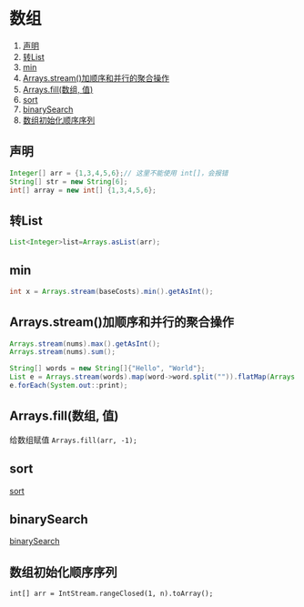 # 数组
1. [声明](#声明)
2. [转List](#转list)
3. [min](#min)
4. [Arrays.stream()加顺序和并行的聚合操作](#arraysstream加顺序和并行的聚合操作)
5. [Arrays.fill(数组, 值)](#arraysfill数组-值)
6. [sort](#sort)
7. [binarySearch](#binarysearch)
8. [数组初始化顺序序列](#数组初始化顺序序列)


## 声明
```java
Integer[] arr = {1,3,4,5,6};// 这里不能使用 int[]，会报错
String[] str = new String[6];
int[] array = new int[] {1,3,4,5,6};
```

## 转List
```java
List<Integer>list=Arrays.asList(arr);
```

## min
```java
int x = Arrays.stream(baseCosts).min().getAsInt();
```

## Arrays.stream()加顺序和并行的聚合操作

```java
Arrays.stream(nums).max().getAsInt();
Arrays.stream(nums).sum();

String[] words = new String[]{"Hello", "World"};
List e = Arrays.stream(words).map(word->word.split("")).flatMap(Arrays::stream).distinct().collect(toList());
e.forEach(System.out::print);
```

## Arrays.fill(数组, 值)

给数组赋值
`Arrays.fill(arr, -1);`

## sort
[sort](sort.md)

## binarySearch
[binarySearch](binarySearch.md)

## 数组初始化顺序序列
`int[] arr = IntStream.rangeClosed(1, n).toArray();`